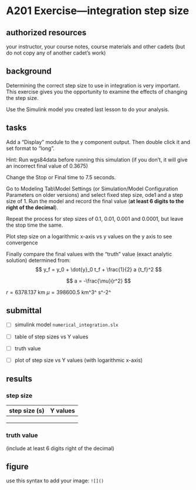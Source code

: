 # A201 Exercise—integration step size

## authorized resources

 your instructor, your course notes, course materials and other cadets (but do not copy any of another cadet’s work)



## background 

Determining the correct step size to use in integration is very important. This exercise gives you the opportunity to examine the effects of changing the step size.  

Use the Simulink model you created last lesson to do your analysis. 

## tasks

Add a “Display” module to the y component output. Then double click it and set format to “long”.

Hint: Run wgs84data before running this simulation (if you don’t, it will give an incorrect final value of 0.3675)

Change the Stop or Final time to 7.5 seconds.

Go to Modeling Tab\Model Settings (or Simulation/Model Configuration Parameters on older versions) and select fixed step size, ode1 and a step size of 1. Run the model and record the final value (**at least 6 digits to the right of the decimal**).

Repeat the process for step sizes of  0.1, 0.01, 0.001 and 0.0001, but leave the stop time the same. 

Plot step size on a logarithmic x-axis vs y values on the y axis to see convergence

Finally compare the final values with the “truth” value (exact analytic solution) determined from:
$$
y_f = y_0 + \dot{y}_0 t_f + \frac{1}{2} a {t_f}^2
$$

$$
a = -\frac{\mu}{r^2}
$$

$r=6378.137$ km
$\mu=398600.5$ km^3^ s^-2^



## submittal 

- [ ] simulink model `numerical_integration.slx`
- [ ] table of step sizes vs Y values
- [ ] truth value
- [ ] plot of step size vs Y values (with logarithmic x-axis)



## results 



### step size

| step size (s) | Y values |
| ------------- | -------- |
|               |          |
|               |          |
|               |          |



### truth value

(include at least 6 digits right of the decimal)



## figure

use this syntax to add your image: `![]()`

